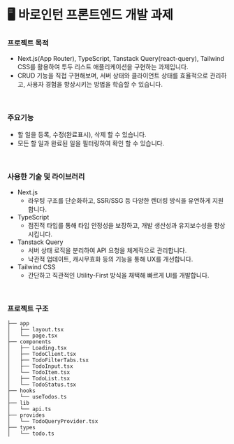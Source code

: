 # 🖥️ 바로인턴 프론트엔드 개발 과제

### 프로젝트 목적

- Next.js(App Router), TypeScript, Tanstack Query(react-query), Tailwind CSS를 활용하여 투두 리스트 애플리케이션을 구현하는 과제입니다.
- CRUD 기능을 직접 구현해보며, 서버 상태와 클라이언트 상태를 효율적으로 관리하고, 사용자 경험을 향상시키는 방법을 학습할 수 있습니다.

<br>

### 주요기능

- 할 일을 등록, 수정(완료표시), 삭제 할 수 있습니다.
- 모든 할 일과 완료된 일을 필터링하여 확인 할 수 있습니다.

<br>

### 사용한 기술 및 라이브러리

- Next.js
  - 라우팅 구조를 단순화하고, SSR/SSG 등 다양한 렌더링 방식을 유연하게 지원합니다.
- TypeScript
  - 점진적 타입를 통해 타입 안정성을 보장하고, 개발 생산성과 유지보수성을 향상시킵니다.
- Tanstack Query
  - 서버 상태 로직을 분리하여 API 요청을 체계적으로 관리합니다.
  - 낙관적 업데이트, 캐시무효화 등의 기능을 통해 UX를 개선합니다.
- Tailwind CSS
  - 간단하고 직관적인 Utility-First 방식을 채택해 빠르게 UI를 개발합니다.

<br>

### 프로젝트 구조

```
├── app
│   ├── layout.tsx
│   └── page.tsx
├── components
│   ├── Loading.tsx
│   ├── TodoClient.tsx
│   ├── TodoFilterTabs.tsx
│   ├── TodoInput.tsx
│   └── TodoItem.tsx
│   ├── TodoList.tsx
│   └── TodoStatus.tsx
├── hooks
│   └── useTodos.ts
├── lib
│   └── api.ts
├── provides
│   └── TodoQueryProvider.tsx
├── types
│   └── todo.ts
```
